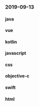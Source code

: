 ### 2019-09-13

#### java

#### vue

#### kotlin

#### javascript

#### css

#### objective-c

#### swift

#### html
